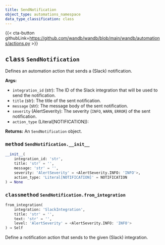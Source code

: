 ```yaml
---
title: SendNotification
object_type: automations_namespace
data_type_classification: class
---
```


{{< cta-button githubLink=https://github.com/wandb/wandb/blob/main/wandb/automations/actions.py >}}



## <kbd>class</kbd> `SendNotification`
Defines an automation action that sends a (Slack) notification.


**Args:**
 
 - `integration_id` (str): The ID of the Slack integration that will be used to send the notification.
 - `title` (str): The title of the sent notification.
 - `message` (str): The message body of the sent notification.
 - `severity` (AlertSeverity): The severity (`INFO`, `WARN`, `ERROR`) of the sent notification.
 - `action_type` (Literal[NOTIFICATION]): 

**Returns:**
 An `SendNotification` object.

### <kbd>method</kbd> `SendNotification.__init__`

```python
__init__(
    integration_id: 'str',
    title: 'str' = '',
    message: 'str' = '',
    severity: 'AlertSeverity' = <AlertSeverity.INFO: 'INFO'>,
    action_type: 'Literal[NOTIFICATION]' = NOTIFICATION
) → None
```

### <kbd>classmethod</kbd> `SendNotification.from_integration`

```python
from_integration(
    integration: 'SlackIntegration',
    title: 'str' = '',
    text: 'str' = '',
    level: 'AlertSeverity' = <AlertSeverity.INFO: 'INFO'>
) → Self
```

Define a notification action that sends to the given (Slack) integration.
